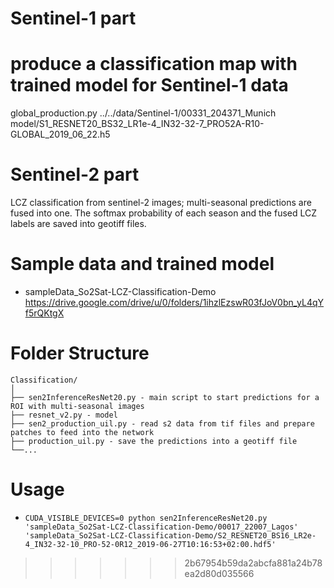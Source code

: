 
# Sentinel-1 part
# produce a classification map with trained model for Sentinel-1 data
global_production.py ../../data/Sentinel-1/00331_204371_Munich model/S1_RESNET20_BS32_LR1e-4_IN32-32-7_PRO52A-R10-GLOBAL_2019_06_22.h5




# Sentinel-2 part
LCZ classification from sentinel-2 images; multi-seasonal predictions are fused into one.
The softmax probability of each season and the fused LCZ labels are saved into geotiff files.

# Sample data and trained model
- sampleData_So2Sat-LCZ-Classification-Demo https://drive.google.com/drive/u/0/folders/1ihzlEzswR03fJoV0bn_yL4qYf5rQKtgX

# Folder Structure
  ```
  Classification/
  │
  ├── sen2InferenceResNet20.py - main script to start predictions for a ROI with multi-seasonal images
  ├── resnet_v2.py - model
  ├── sen2_production_uil.py - read s2 data from tif files and prepare patches to feed into the network
  ├── production_uil.py - save the predictions into a geotiff file
  └──...
  ```

# Usage

- `CUDA_VISIBLE_DEVICES=0 python sen2InferenceResNet20.py 'sampleData_So2Sat-LCZ-Classification-Demo/00017_22007_Lagos' 'sampleData_So2Sat-LCZ-Classification-Demo/S2_RESNET20_BS16_LR2e-4_IN32-32-10_PRO-52-0R12_2019-06-27T10:16:53+02:00.hdf5'`
>>>>>>> 2b67954b59da2abcfa881a24b78ea2d80d035566

